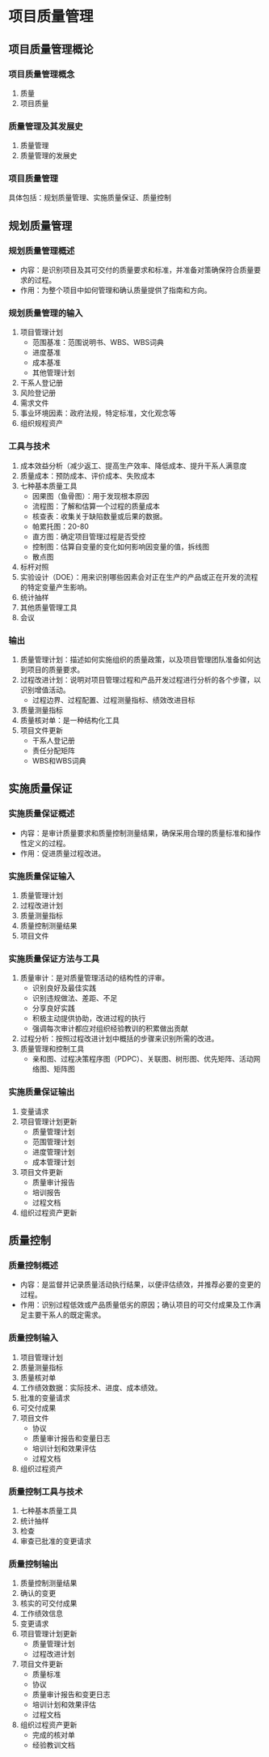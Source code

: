 # 项目质量管理
## 项目质量管理概论
### 项目质量管理概念
1. 质量
2. 项目质量
### 质量管理及其发展史
1. 质量管理
2. 质量管理的发展史
### 项目质量管理
具体包括：规划质量管理、实施质量保证、质量控制

## 规划质量管理
### 规划质量管理概述
- 内容：是识别项目及其可交付的质量要求和标准，并准备对策确保符合质量要求的过程。
- 作用：为整个项目中如何管理和确认质量提供了指南和方向。
### 规划质量管理的输入
1. 项目管理计划
    - 范围基准：范围说明书、WBS、WBS词典
    - 进度基准
    - 成本基准
    - 其他管理计划
2. 干系人登记册
3. 风险登记册
4. 需求文件
5. 事业环境因素：政府法规，特定标准，文化观念等
6. 组织规程资产
### 工具与技术
1. 成本效益分析（减少返工、提高生产效率、降低成本、提升干系人满意度
2. 质量成本：预防成本、评价成本、失败成本
3. 七种基本质量工具
    - 因果图（鱼骨图）：用于发现根本原因
    - 流程图：了解和估算一个过程的质量成本
    - 核查表：收集关于缺陷数量或后果的数据。
    - 帕累托图：20-80
    - 直方图：确定项目管理过程是否受控
    - 控制图：估算自变量的变化如何影响因变量的值，拆线图
    - 散点图
4. 标杆对照
5. 实验设计（DOE）：用来识别哪些因素会对正在生产的产品或正在开发的流程的特定变量产生影响。
6. 统计抽样
7. 其他质量管理工具
8. 会议
### 输出
1. 质量管理计划：描述如何实施组织的质量政策，以及项目管理团队准备如何达到项目的质量要求。
2. 过程改进计划：说明对项目管理过程和产品开发过程进行分析的各个步骤，以识别增值活动。
    - 过程边界、过程配置、过程测量指标、绩效改进目标
3. 质量测量指标
4. 质量核对单：是一种结构化工具
5. 项目文件更新
    - 干系人登记册
    - 责任分配矩阵
    - WBS和WBS词典

## 实施质量保证
### 实施质量保证概述
- 内容：是审计质量要求和质量控制测量结果，确保采用合理的质量标准和操作性定义的过程。
- 作用：促进质量过程改进。
### 实施质量保证输入
1. 质量管理计划
2. 过程改进计划
3. 质量测量指标
4. 质量控制测量结果
5. 项目文件
### 实施质量保证方法与工具
1. 质量审计：是对质量管理活动的结构性的评审。
    - 识别良好及最佳实践
    - 识别违规做法、差距、不足
    - 分享良好实践
    - 积极主动提供协助，改进过程的执行
    - 强调每次审计都应对组织经验教训的积累做出贡献
2. 过程分析：按照过程改进计划中概括的步骤来识别所需的改进。
3. 质量管理和控制工具
    - 亲和图、过程决策程序图（PDPC）、关联图、树形图、优先矩阵、活动网络图、矩阵图
### 实施质量保证输出
1. 变量请求
2. 项目管理计划更新
    - 质量管理计划
    - 范围管理计划
    - 进度管理计划
    - 成本管理计划
3. 项目文件更新
    - 质量审计报告
    - 培训报告
    - 过程文档
4. 组织过程资产更新

## 质量控制
### 质量控制概述
- 内容：是监督并记录质量活动执行结果，以便评估绩效，并推荐必要的变更的过程。
- 作用：识别过程低效或产品质量低劣的原因；确认项目的可交付成果及工作满足主要干系人的既定需求。
### 质量控制输入
1. 项目管理计划
2. 质量测量指标
3. 质量核对单
4. 工作绩效数据：实际技术、进度、成本绩效。
5. 批准的变量请求
6. 可交付成果
7. 项目文件
    - 协议
    - 质量审计报告和变量日志
    - 培训计划和效果评估
    - 过程文档
8. 组织过程资产
### 质量控制工具与技术
1. 七种基本质量工具
2. 统计抽样
3. 检查
4. 审查已批准的变更请求
### 质量控制输出
1. 质量控制测量结果
2. 确认的变更
3. 核实的可交付成果
4. 工作绩效信息
5. 变更请求
6. 项目管理计划更新
    - 质量管理计划
    - 过程改进计划
7. 项目文件更新
    - 质量标准
    - 协议
    - 质量审计报告和变更日志
    - 培训计划和效果评估
    - 过程文档
8. 组织过程资产更新
    - 完成的核对单
    - 经验教训文档
